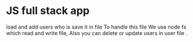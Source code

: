 # JS full stack app

load and add users who is save it in file
To handle this file We use node fs which read and write file, Also you can delete or update users in user file .
